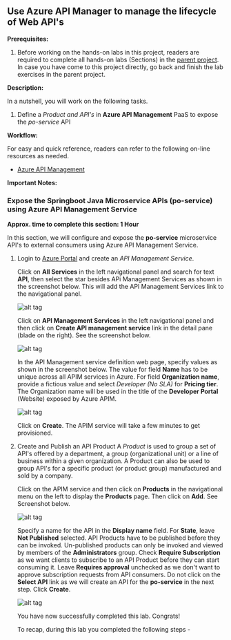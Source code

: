 ## Use Azure API Manager to manage the lifecycle of Web API's

**Prerequisites:**
1.  Before working on the hands-on labs in this project, readers are required to complete all hands-on labs (Sections) in the [parent project](https://github.com/ganrad/k8s-springboot-data-rest).  In case you have come to this project directly, go back and finish the lab exercises in the parent project.

**Description:**

In a nutshell, you will work on the following tasks.
1. Define a *Product and API's* in **Azure API Management** PaaS to expose the *po-service* API 

**Workflow:**

For easy and quick reference, readers can refer to the following on-line resources as needed.
- [Azure API Management](https://docs.microsoft.com/en-us/azure/api-management/api-management-key-concepts)

**Important Notes:**

### Expose the Springboot Java Microservice APIs (po-service) using Azure API Management Service
**Approx. time to complete this section: 1 Hour**

In this section, we will configure and expose the **po-service** microservice API's to external consumers using Azure API Management Service.

1. Login to [Azure Portal](https://portal.azure.com/) and create an *API Management Service*.

   Click on **All Services** in the left navigational panel and search for text **API**, then select the star besides APi Management Services as shown in the screenshot below.  This will add the API Management Services link to the navigational panel.

   ![alt tag](./images/A-01.PNG)

   Click on **API Management Services** in the left navigational panel and then click on **Create API management service** link in the detail pane (blade on the right).  See the screenshot below.

   ![alt tag](./images/A-02.PNG)

   In the API Management service definition web page, specify values as shown in the screenshot below.  The value for field **Name** has to be unique across all APIM services in Azure.  For field **Organization name**, provide a fictious value and select *Developer (No SLA)* for **Pricing tier**.  The Organization name will be used in the title of the **Developer Portal** (Website) exposed by Azure APIM.

   ![alt tag](./images/A-03.PNG)

   Click on **Create**.  The APIM service will take a few minutes to get provisioned.

2. Create and Publish an API Product
   A *Product* is used to group a set of API's offered by a department, a group (organizational unit) or a line of business within a given organization.  A Product can also be used to group API's for a specific product (or product group) manufactured and sold by a company.
   
   Click on the APIM service and then click on **Products** in the navigational menu on the left to display the **Products** page.  Then click on **Add**.  See Screenshot below.

   ![alt tag](./images/A-04.PNG)

   Specify a name for the API in the **Display name** field.  For **State**, leave **Not Published** selected.  API Products have to be published before they can be invoked.  Un-published products can only be invoked and viewed by members of the **Administrators** group.  Check **Require Subscription** as we want clients to subscribe to an API Product before they can start consuming it.  Leave **Requires approval** unchecked as we don't want to approve subscription requests from API consumers.  Do not click on the **Select API** link as we will create an API for the **po-service** in the next step.  Click **Create**.

   ![alt tag](./images/A-05.PNG)


   You have now successfully completed this lab.  Congrats!

   To recap, during this lab you completed the following steps -

